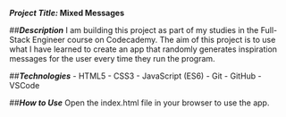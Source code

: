 ***Project Title:* Mixed Messages**

##***Description*** 
    I am building this project as part of my studies in the Full-Stack Engineer course on Codecademy.
    The aim of this project is to use what I have learned to create an app that randomly generates inspiration messages for the user every time they run the program.

##***Technologies***
    - HTML5
    - CSS3
    - JavaScript (ES6)
    - Git
    - GitHub
    - VSCode

##***How to Use***
    Open the index.html file in your browser to use the app.